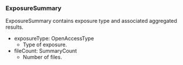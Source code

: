 ### ExposureSummary
ExposureSummary contains exposure type and associated aggregated results.

- exposureType: OpenAccessType
  - Type of exposure.
- fileCount: SummaryCount
  - Number of files.
